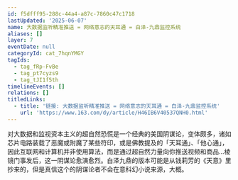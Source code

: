 ```yaml
---
id: f5dfff95-288c-44a4-a87c-7860c47c1718
lastUpdated: '2025-06-07'
name: 大数据监听精准推送 = 网络意志的天耳通 = 白泽-九鼎监控系统
aliases: []
layer: 7
eventDate: null
categoryId: cat_7hqnYMGY
tagIds:
  - tag_fRp-FvBe
  - tag_pt7cyzs9
  - tag_tJI1f5th
timelineEvents: []
relations: []
titledLinks:
  - title: '链接: 大数据监听精准推送 = 网络意志的天耳通 = 白泽-九鼎监控系统'
    url: 'https://www.163.com/dy/article/H46IB6V40537QNH0.html'
---
```

对大数据和监视资本主义的超自然恐慌是一个经典的美国阴谋论，变体颇多，诸如芯片电路装载了恶魔或附魔了某些符印，或是佛教提及的「天耳通」、「他心通」，因此互联网和计算机并非使用算法，而是通过超自然力量向你推送视频和商品…棱镜门事发后，这一阴谋论愈演愈烈。白泽九鼎的版本可能是从钱莉芳的《天意》里抄来的，但是真信这个的阴谋论者不会在意科幻小说来源，大概。
